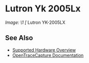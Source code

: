 # Lutron Yk 2005Lx
**Image: \1*
[*
Lutron YK-2005LX
## See Also
- [Supported Hardware Overview](../supported-hardware.md)
- [OpenTraceCapture Documentation](../../opentracecapture/overview.md)
